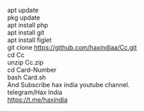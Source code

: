 apt update     
pkg update   
apt install php   
apt install git    
apt install figlet   
git clone https://github.com/haxindiaa/Cc.git   
cd Cc   
unzip Cc.zip   
cd Card-Number   
bash Card.sh   
And Subscribe hax india youtube channel.  
telegram/Hax India  
https://t.me/haxindia   

